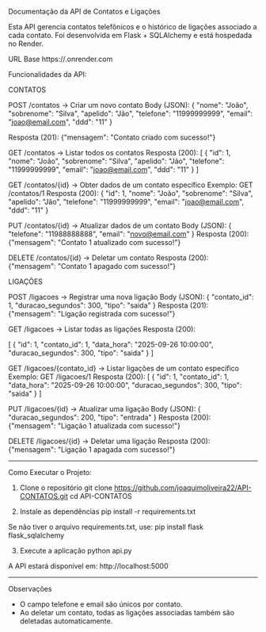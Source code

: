 Documentação da API de Contatos e Ligações

Esta API gerencia contatos telefônicos e o histórico de ligações associado a cada contato.
Foi desenvolvida em Flask + SQLAlchemy e está hospedada no Render.

URL Base
https://<seu-projeto-no-render>.onrender.com


Funcionalidades da API:

CONTATOS

POST /contatos -> Criar um novo contato
Body (JSON):
{
  "nome": "João",
  "sobrenome": "Silva",
  "apelido": "Jão",
  "telefone": "11999999999",
  "email": "joao@email.com",
  "ddd": "11"
}

Resposta (201):
{"mensagem": "Contato criado com sucesso!"}


GET /contatos -> Listar todos os contatos
Resposta (200):
[
  {
    "id": 1,
    "nome": "João",
    "sobrenome": "Silva",
    "apelido": "Jão",
    "telefone": "11999999999",
    "email": "joao@email.com",
    "ddd": "11"
  }
]


GET /contatos/{id} -> Obter dados de um contato específico
Exemplo:
GET /contatos/1
Resposta (200):
{
  "id": 1,
  "nome": "João",
  "sobrenome": "Silva",
  "apelido": "Jão",
  "telefone": "11999999999",
  "email": "joao@email.com",
  "ddd": "11"
}


PUT /contatos/{id} -> Atualizar dados de um contato
Body (JSON):
{
  "telefone": "11988888888",
  "email": "novo@email.com"
}
Resposta (200):
{"mensagem": "Contato 1 atualizado com sucesso!"}


DELETE /contatos/{id} -> Deletar um contato 
Resposta (200):
{"mensagem": "Contato 1 apagado com sucesso!"}


LIGAÇÕES 

POST /ligacoes -> Registrar uma nova ligação
Body (JSON):
{
  "contato_id": 1,
  "duracao_segundos": 300,
  "tipo": "saida"
}
Resposta (201):
{"mensagem": "Ligação registrada com sucesso!"}


GET /ligacoes -> Listar todas as ligações
Resposta (200):

[
  {
    "id": 1,
    "contato_id": 1,
    "data_hora": "2025-09-26 10:00:00",
    "duracao_segundos": 300,
    "tipo": "saida"
  }
]

 
GET /ligacoes/{contato_id} -> Listar ligações de um contato específico
Exemplo:
GET /ligacoes/1
Resposta (200):
[
  {
    "id": 1,
    "contato_id": 1,
    "data_hora": "2025-09-26 10:00:00",
    "duracao_segundos": 300,
    "tipo": "saida"
  }
]


PUT /ligacoes/{id} -> Atualizar uma ligação
Body (JSON):
{
  "duracao_segundos": 200,
  "tipo": "entrada"
}
Resposta (200):
{"mensagem": "Ligação 1 atualizada com sucesso!"}


DELETE /ligacoes/{id} -> Deletar uma ligação
Resposta (200):
{"mensagem": "Ligação 1 apagada com sucesso!"}

_______________________________________________________________________________

Como Executar o Projeto:

1. Clone o repositório
git clone https://github.com/joaquimoliveira22/API-CONTATOS.git
cd API-CONTATOS

2. Instale as dependências
pip install -r requirements.txt 

Se não tiver o arquivo requirements.txt, use:
pip install flask flask_sqlalchemy

3. Execute a aplicação
python api.py

A API estará disponível em:
http://localhost:5000

________________________________________________________________________________

Observações
- O campo telefone e email são únicos por contato.
- Ao deletar um contato, todas as ligações associadas também são deletadas automaticamente.
